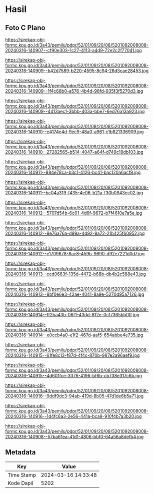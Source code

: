 # Hasil

## Foto C Plano

https://sirekap-obj-formc.kpu.go.id/3a43/pemilu/pdpr/52/01/09/20/08/5201092008008-20240316-140907--cf90e303-1c27-4113-a4d9-72e2c2f77041.jpg

https://sirekap-obj-formc.kpu.go.id/3a43/pemilu/pdpr/52/01/09/20/08/5201092008008-20240316-140909--b42d7589-b220-4595-8c94-28d3cae28453.jpg

https://sirekap-obj-formc.kpu.go.id/3a43/pemilu/pdpr/52/01/09/20/08/5201092008008-20240316-140909--1f4c68b0-a576-4b4d-98fd-935f3f5270d3.jpg

https://sirekap-obj-formc.kpu.go.id/3a43/pemilu/pdpr/52/01/09/20/08/5201092008008-20240316-140909--4413aec1-3bbb-403a-bbe7-6ed76a13a923.jpg

https://sirekap-obj-formc.kpu.go.id/3a43/pemilu/pdpr/52/01/09/20/08/5201092008008-20240316-140910--e4174e4d-9ec9-48a0-a961-c1b821336909.jpg

https://sirekap-obj-formc.kpu.go.id/3a43/pemilu/pdpr/52/01/09/20/08/5201092008008-20240316-140910--27282565-b514-4047-a64f-d749c19db103.jpg

https://sirekap-obj-formc.kpu.go.id/3a43/pemilu/pdpr/52/01/09/20/08/5201092008008-20240316-140911--884e78ca-b3c1-4126-bc41-bac120a6acf9.jpg

https://sirekap-obj-formc.kpu.go.id/3a43/pemilu/pdpr/52/01/09/20/08/5201092008008-20240316-140911--bc04a319-f435-4e06-b21a-f30b0943ec02.jpg

https://sirekap-obj-formc.kpu.go.id/3a43/pemilu/pdpr/52/01/09/20/08/5201092008008-20240316-140912--5707d54b-6c01-4d6f-9672-b7f4610e7a5e.jpg

https://sirekap-obj-formc.kpu.go.id/3a43/pemilu/pdpr/52/01/09/20/08/5201092008008-20240316-140912--8e76a76a-d99a-4d92-9a72-21b425f60952.jpg

https://sirekap-obj-formc.kpu.go.id/3a43/pemilu/pdpr/52/01/09/20/08/5201092008008-20240316-140912--e1709678-8ac8-459b-9690-d92e7221d0d7.jpg

https://sirekap-obj-formc.kpu.go.id/3a43/pemilu/pdpr/52/01/09/20/08/5201092008008-20240316-140913--ccd0663f-135d-4472-b68b-db4b2c588e43.jpg

https://sirekap-obj-formc.kpu.go.id/3a43/pemilu/pdpr/52/01/09/20/08/5201092008008-20240316-140913--8bf0e6e3-42ae-4041-8a9e-5270d95a7126.jpg

https://sirekap-obj-formc.kpu.go.id/3a43/pemilu/pdpr/52/01/09/20/08/5201092008008-20240316-140914--ff2ba43b-06f1-43dd-812e-0c17365bb0ff.jpg

https://sirekap-obj-formc.kpu.go.id/3a43/pemilu/pdpr/52/01/09/20/08/5201092008008-20240316-140914--e0ccb4a0-e1f2-467d-aaf5-654abbe4e735.jpg

https://sirekap-obj-formc.kpu.go.id/3a43/pemilu/pdpr/52/01/09/20/08/5201092008008-20240316-140915--61fe8c13-f87d-4f4c-870b-987e2a96aef9.jpg

https://sirekap-obj-formc.kpu.go.id/3a43/pemilu/pdpr/52/01/09/20/08/5201092008008-20240316-140915--4d601fce-3376-4196-bf6b-cb738e317c6b.jpg

https://sirekap-obj-formc.kpu.go.id/3a43/pemilu/pdpr/52/01/09/20/08/5201092008008-20240316-140916--9ddf9dc3-94ab-419d-8b05-47d1de6b5a71.jpg

https://sirekap-obj-formc.kpu.go.id/3a43/pemilu/pdpr/52/01/09/20/08/5201092008008-20240316-140916--1d4fc6a3-2e56-441a-bca9-910f4b7a3b20.jpg

https://sirekap-obj-formc.kpu.go.id/3a43/pemilu/pdpr/52/01/09/20/08/5201092008008-20240316-140908--57ba61ea-41d1-4806-bbf0-64a56a8defb4.jpg


## Metadata

| Key        | Value               |
| ---------- | ------------------- |
| Time Stamp | 2024-03-16 14:33:48 |
| Kode Dapil | 5202                |



